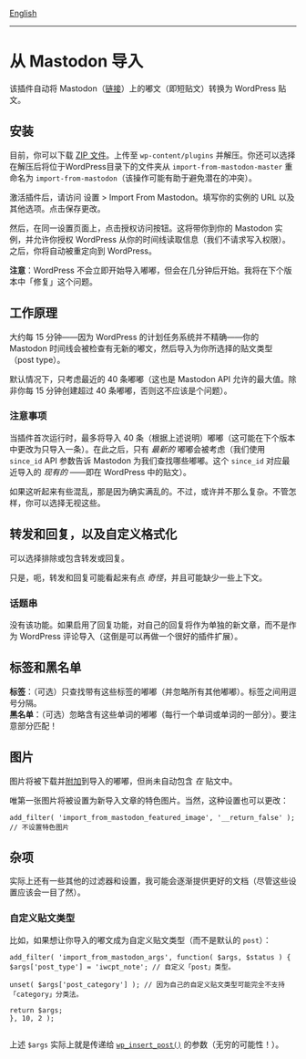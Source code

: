 [English](README.md)

---

# 从 Mastodon 导入

该插件自动将 Mastodon（[链接](https://joinmastodon.org/)）上的嘟文（即短贴文）转换为 WordPress 贴文。

## 安装

目前，你可以下载 [ZIP 文件](https://github.com/Guanchishan/import-from-mastodon/archive/refs/heads/master.zip)。上传至 `wp-content/plugins` 并解压。你还可以选择在解压后将位于WordPress目录下的文件夹从 `import-from-mastodon-master` 重命名为 `import-from-mastodon`（该操作可能有助于避免潜在的冲突）。

激活插件后，请访问 设置 > Import From Mastodon。填写你的实例的 URL 以及其他选项。点击保存更改。

然后，在同一设置页面上，点击授权访问按钮。这将带你到你的 Mastodon 实例，并允许你授权 WordPress 从你的时间线读取信息（我们不请求写入权限）。之后，你将自动被重定向到 WordPress。

**注意**：WordPress 不会立即开始导入嘟嘟，但会在几分钟后开始。我将在下个版本中「修复」这个问题。

## 工作原理

大约每 15 分钟——因为 WordPress 的计划任务系统并不精确——你的 Mastodon 时间线会被检查有无新的嘟文，然后导入为你所选择的贴文类型（post type）。

默认情况下，只考虑最近的 40 条嘟嘟（这也是 Mastodon API 允许的最大值。除非你每 15 分钟创建超过 40 条嘟嘟，否则这不应该是个问题）。

### 注意事项

当插件首次运行时，最多将导入 40 条（根据上述说明）嘟嘟（这可能在下个版本中更改为只导入一条）。在此之后，只有 _最新的_ 嘟嘟会被考虑（我们使用 `since_id` API 参数告诉 Mastodon 为我们查找哪些嘟嘟。这个 `since_id` 对应最近导入的 _现有的_ ——即在 WordPress 中的贴文）。

如果这听起来有些混乱，那是因为确实满乱的。不过，或许并不那么复杂。不管怎样，你可以选择无视这些。

## 转发和回复，以及自定义格式化

可以选择排除或包含转发或回复。

只是，呃，转发和回复可能看起来有点 _奇怪_，并且可能缺少一些上下文。

### 话题串

没有该功能。如果启用了回复功能，对自己的回复将作为单独的新文章，而不是作为 WordPress 评论导入（这倒是可以再做一个很好的插件扩展）。

## 标签和黑名单

**标签**：（可选）只查找带有这些标签的嘟嘟（并忽略所有其他嘟嘟）。标签之间用逗号分隔。  
**黑名单**：（可选）忽略含有这些单词的嘟嘟（每行一个单词或单词的一部分）。要注意部分匹配！

## 图片

图片将被下载并[附加](https://wordpress.org/support/article/using-image-and-file-attachments/#attachment-to-a-post)到导入的嘟嘟，但尚未自动包含 _在_ 贴文中。

唯第一张图片将被设置为新导入文章的特色图片。当然，这种设置也可以更改：

```
add_filter( 'import_from_mastodon_featured_image', '__return_false' ); // 不设置特色图片

```

## 杂项

实际上还有一些其他的过滤器和设置，我可能会逐渐提供更好的文档（尽管这些设置应该会一目了然）。

### 自定义贴文类型

比如，如果想让你导入的嘟文成为自定义贴文类型（而不是默认的 `post`）：

```
add_filter( 'import_from_mastodon_args', function( $args, $status ) {
$args['post_type'] = 'iwcpt_note'; // 自定义「post」类型。

unset( $args['post_category'] ); // 因为自己的自定义贴文类型可能完全不支持「category」分类法。

return $args;
}, 10, 2 );


```

上述 `$args` 实际上就是传递给 [`wp_insert_post()`](https://developer.wordpress.org/reference/functions/wp_insert_post/#parameters) 的参数（无穷的可能性！）。
